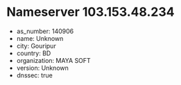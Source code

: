 # Nameserver 103.153.48.234

* as_number: 140906
* name: Unknown
* city: Gouripur
* country: BD
* organization: MAYA SOFT
* version: Unknown
* dnssec: true
